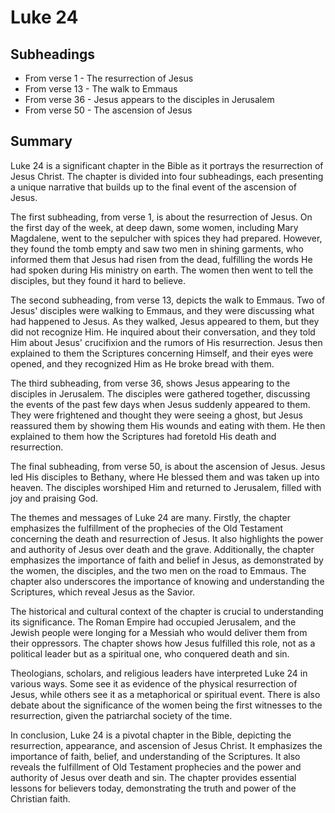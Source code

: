 # Luke 24

## Subheadings

* From verse 1 - The resurrection of Jesus
* From verse 13 - The walk to Emmaus
* From verse 36 - Jesus appears to the disciples in Jerusalem
* From verse 50 - The ascension of Jesus

## Summary

Luke 24 is a significant chapter in the Bible as it portrays the resurrection of Jesus Christ. The chapter is divided into four subheadings, each presenting a unique narrative that builds up to the final event of the ascension of Jesus.

The first subheading, from verse 1, is about the resurrection of Jesus. On the first day of the week, at deep dawn, some women, including Mary Magdalene, went to the sepulcher with spices they had prepared. However, they found the tomb empty and saw two men in shining garments, who informed them that Jesus had risen from the dead, fulfilling the words He had spoken during His ministry on earth. The women then went to tell the disciples, but they found it hard to believe.

The second subheading, from verse 13, depicts the walk to Emmaus. Two of Jesus' disciples were walking to Emmaus, and they were discussing what had happened to Jesus. As they walked, Jesus appeared to them, but they did not recognize Him. He inquired about their conversation, and they told Him about Jesus' crucifixion and the rumors of His resurrection. Jesus then explained to them the Scriptures concerning Himself, and their eyes were opened, and they recognized Him as He broke bread with them. 

The third subheading, from verse 36, shows Jesus appearing to the disciples in Jerusalem. The disciples were gathered together, discussing the events of the past few days when Jesus suddenly appeared to them. They were frightened and thought they were seeing a ghost, but Jesus reassured them by showing them His wounds and eating with them. He then explained to them how the Scriptures had foretold His death and resurrection.

The final subheading, from verse 50, is about the ascension of Jesus. Jesus led His disciples to Bethany, where He blessed them and was taken up into heaven. The disciples worshiped Him and returned to Jerusalem, filled with joy and praising God.

The themes and messages of Luke 24 are many. Firstly, the chapter emphasizes the fulfillment of the prophecies of the Old Testament concerning the death and resurrection of Jesus. It also highlights the power and authority of Jesus over death and the grave. Additionally, the chapter emphasizes the importance of faith and belief in Jesus, as demonstrated by the women, the disciples, and the two men on the road to Emmaus. The chapter also underscores the importance of knowing and understanding the Scriptures, which reveal Jesus as the Savior.

The historical and cultural context of the chapter is crucial to understanding its significance. The Roman Empire had occupied Jerusalem, and the Jewish people were longing for a Messiah who would deliver them from their oppressors. The chapter shows how Jesus fulfilled this role, not as a political leader but as a spiritual one, who conquered death and sin. 

Theologians, scholars, and religious leaders have interpreted Luke 24 in various ways. Some see it as evidence of the physical resurrection of Jesus, while others see it as a metaphorical or spiritual event. There is also debate about the significance of the women being the first witnesses to the resurrection, given the patriarchal society of the time.

In conclusion, Luke 24 is a pivotal chapter in the Bible, depicting the resurrection, appearance, and ascension of Jesus Christ. It emphasizes the importance of faith, belief, and understanding of the Scriptures. It also reveals the fulfillment of Old Testament prophecies and the power and authority of Jesus over death and sin. The chapter provides essential lessons for believers today, demonstrating the truth and power of the Christian faith.